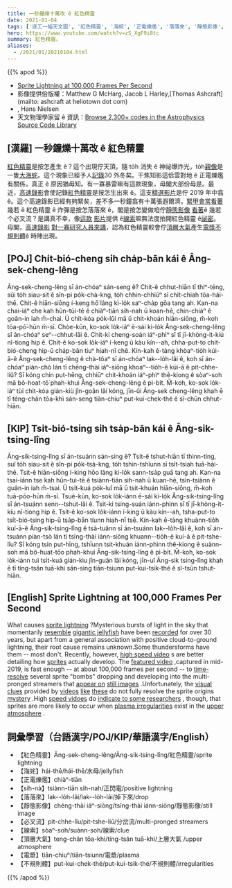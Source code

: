 ```yaml
---
title: 一秒鐘爍十萬改 ê 紅色精靈
date: 2021-01-04
tags: ['逐工一幅天文圖', '紅色精靈', '海䖳', '正電爍爁', '落落來', '靜態影像', '必叉流', '線索', '頂層大氣', '電漿', '不規則體']
hero: https://www.youtube.com/watch?v=zS_XgF9i8tc
summary: 紅色精靈。
aliases:
  - /2021/01/20210104.html
---
```


{{% apod %}}

- [Sprite Lightning at 100,000 Frames Per Second](https://apod.nasa.gov/apod/ap210104.html)
- 影像提供佮版權：Matthew G McHarg, Jacob L Harley,[Thomas Ashcraft](mailto: ashcraft at heliotown dot com)
- , Hans Nielsen
- 天文物理學家留 ê 資訊：[Browse 2,300+ codes in the Astrophysics Source Code Library](http://ascl.net/)

## [漢羅] 一秒鐘爍十萬改 ê 紅色精靈

[紅色精靈](https://en.wikipedia.org/wiki/Sprite_(lightning))是按怎產生 ê？這个出現佇天頂，隨 to̍h 消失 ê 神祕爆炸光，to̍h[親像](http://upload.wikimedia.org/wikipedia/commons/5/5b/BigRed-Sprite.jpg)是一隻[大海䖳](http://en.wikipedia.org/wiki/Jellyfish#mediaviewer/File:Largelionsmanejellyfish.jpg)。這个現象已經予人[記錄](https://apod.nasa.gov/apod/ap150821.html)30 外冬矣。干焦知影這佮雲對地 ê 正電爍爁有關係，真正 ê 原因猶毋知。有一寡暴雷嘛有這款現象，毋閣大部份毋是。最近，[高速錄影](https://www.youtube.com/watch?v=myHDv3Xn2_A)會使記錄[紅色精靈](http://earthobservatory.nasa.gov/IOTD/view.php?id=78487)是按怎生出來 ê。這支[精選影片](https://www.youtube.com/watch?v=WY3CV_Q4tGk)是佇 2019 年中翕 ê。這个高速錄影已經有夠緊矣，差不多一秒鐘翕有十萬張遐爾濟。[緊甲會當看著](https://www.flickr.com/photos/pennstatelive/13943453417/sizes/l)幾若 ê 紅色精靈 ê 炸彈是按怎落落來 ê，閣是按怎變做咱佇[靜態影像](https://apod.nasa.gov/apod/ap191008.html) [看著](https://apod.nasa.gov/apod/ap130522.html)ê 幾若个必叉流？是講真不幸，像[這款](https://www.youtube.com/watch?v=i3StAXEbGSM) [影片](https://www.youtube.com/watch?v=ATmpgZoMRM0)提供 ê[線索](http://www.nytimes.com/2014/09/30/science/on-the-hunt-for-a-sprite-on-a-midsummers-night.html)嘛無法度拍開紅色精靈 ê[祕密](https://image.shutterstock.com/image-photo/curious-confused-cute-dog-looks-260nw-714650422.jpg)。毋閣，[高速錄影](https://apod.nasa.gov/apod/ap120723.html) [對一寡研究人員來講](http://www.polaris.psu.edu/story/314975/2014/05/07/research/sprites-form-plasma-irregularities-lower-ionosphere)，認為紅色精靈較會佇[頂層大氣](https://www.nasa.gov/mission_pages/sunearth/science/mos-upper-atmosphere.html)產生[電漿不規則體](http://www.nature.com/ncomms/2014/140507/ncomms4740/abs/ncomms4740.html)ê 時陣出現。

## [POJ] Chi̍t-bió-cheng sih cha̍p-bān kái ê Âng-sek-cheng-lêng

Âng-sek-cheng-lêng sī án-chóaⁿ sán-seng ê? Chit-ê chhut-hiān tī thiⁿ-téng, sûi to̍h siau-sit ê sîn-pì po̍k-chà-kng, to̍h chhin-chhiūⁿ sī chi̍t-chiah tōa-hái-thē. Chit-ê hiān-siōng í-keng hō͘ lâng kì-lo̍k saⁿ-cha̍p gōa tang ah. Kan-na chai-iáⁿ che kah hûn-tùi-tē ê chiàⁿ-tiān sih-nah ū koan-hē, chin-chiàⁿ ê goân-in iah m̄-chai. Ū chi̍t-kóa po̍k-lûi mā ū chit-khoán hiān-siōng, m̄-koh tōa-pō͘-hūn m̄-sī. Chòe-kūn, ko-sok lo̍k-iáⁿ ē-sái kì-lo̍k Âng-sek-cheng-lêng sī án-chóaⁿ seⁿ--chhut-lâi ê. Chit-ki cheng-soán iáⁿ-phìⁿ sī tī jī-khòng-it-kiú nî-tiong hip ê. Chit-ê ko-sok lo̍k-iáⁿ í-keng ū kàu kín--ah, chha-put-to chi̍t-bió-cheng hip-ū cha̍p-bān tiuⁿ hiah-nī chē. Kín-kah ē-tàng khòaⁿ-tio̍h kúi-ā-ê Âng-sek-cheng-lêng ê chà-tôaⁿ sī án-chóaⁿ lak--lo̍h-lâi ê, koh sī án-chóaⁿ piàn-chò lán tī chēng-thài iáⁿ-siōng khoaⁿ--tio̍h-ê kúi-ā ê pit-chhe-liû? Sī kóng chin put-hēng, chhiūⁿ chit-khoán iáⁿ-phìⁿ thê-kiong ê sòaⁿ-soh mā bô-hoat-tō͘ phah-khui Âng-sek-cheng-lêng ê pì-bi̍t. M̄-koh, ko-sok lo̍k-iáⁿ tùi chi̍t-kóa gián-kiù jîn-goân lâi kóng, jīn-ûi Âng-sek cheng-lêng khah ē tī téng-chân tōa-khì sán-seng tiān-chiuⁿ put-kui-chek-thé ê sî-chūn chhut-hiān.

## [KIP] Tsi̍t-bió-tsing sih tsa̍p-bān kái ê Âng-sik-tsing-lîng

Âng-sik-tsing-lîng sī án-tsuánn sán-sing ê? Tsit-ê tshut-hiān tī thinn-tíng, suî to̍h siau-sit ê sîn-pì po̍k-tsà-kng, to̍h tshin-tshīunn sī tsi̍t-tsiah tuā-hái-thē. Tsit-ê hiān-siōng í-king hōo lâng kì-lo̍k sann-tsa̍p guā tang ah. Kan-na tsai-iánn tse kah hûn-tuì-tē ê tsiànn-tiān sih-nah ū kuan-hē, tsin-tsiànn ê guân-in iah m̄-tsai. Ū tsi̍t-kuá po̍k-luî mā ū tsit-khuán hiān-siōng, m̄-koh tuā-pōo-hūn m̄-sī. Tsuè-kūn, ko-sok lo̍k-iánn ē-sái kì-lo̍k Âng-sik-tsing-lîng sī án-tsuánn senn--tshut-lâi ê. Tsit-ki tsing-suán iánn-phìnn sī tī jī-khòng-it-kíu nî-tiong hip ê. Tsit-ê ko-sok lo̍k-iánn í-king ū kàu kín--ah, tsha-put-to tsi̍t-bió-tsing hip-ū tsa̍p-bān tiunn hiah-nī tsē. Kín-kah ē-tàng khuànn-tio̍h kuí-ā-ê Âng-sik-tsing-lîng ê tsà-tuânn sī án-tsuánn lak--lo̍h-lâi ê, koh sī án-tsuánn piàn-tsò lán tī tsīng-thài iánn-siōng khuann--tio̍h-ê kuí-ā ê pit-tshe-lîu? Sī kóng tsin put-hīng, tshīunn tsit-khuán iánn-phìnn thê-kiong ê suànn-soh mā bô-huat-tōo phah-khui Âng-sik-tsing-lîng ê pì-bi̍t. M̄-koh, ko-sok lo̍k-iánn tuì tsi̍t-kuá gián-kìu jîn-guân lâi kóng, jīn-uî Âng-sik tsing-lîng khah ē tī tíng-tsân tuā-khì sán-sing tiān-tsiunn put-kui-tsik-thé ê sî-tsūn tshut-hiān.

## [English] Sprite Lightning at 100,000 Frames Per Second 

What causes [sprite lightning](https://en.wikipedia.org/wiki/Sprite_(lightning)) ?Mysterious bursts of light in the sky that momentarily [resemble](http://upload.wikimedia.org/wikipedia/commons/5/5b/BigRed-Sprite.jpg) [gigantic jellyfish](http://en.wikipedia.org/wiki/Jellyfish#mediaviewer/File:Largelionsmanejellyfish.jpg) have been [recorded](https://apod.nasa.gov/apod/ap150821.html) for over 30 years, but apart from a general association with positive cloud-to-ground lightning, their root cause remains unknown.Some thunderstorms have them -- most don't. Recently, however, [high speed video](https://www.youtube.com/watch?v=myHDv3Xn2_A) s are better detailing how [sprites](http://earthobservatory.nasa.gov/IOTD/view.php?id=78487) actually develop. The [featured video](https://www.youtube.com/watch?v=WY3CV_Q4tGk) ,captured in mid-2019, is fast enough -- at about 100,000 frames per second -- to [time-resolve](https://www.flickr.com/photos/pennstatelive/13943453417/sizes/l) several sprite "bombs" dropping and developing into the multi-pronged streamers that [appear on](https://apod.nasa.gov/apod/ap130522.html) [still images](https://apod.nasa.gov/apod/ap191008.html) .Unfortunately, the [visual clues](http://www.nytimes.com/2014/09/30/science/on-the-hunt-for-a-sprite-on-a-midsummers-night.html) provided by [videos](https://www.youtube.com/watch?v=ATmpgZoMRM0) [like](https://www.youtube.com/watch?v=i3StAXEbGSM) [these](https://youtu.be/zS_XgF9i8tc) do not fully resolve the sprite origins [mystery](https://image.shutterstock.com/image-photo/curious-confused-cute-dog-looks-260nw-714650422.jpg) .High [speed vidoes](https://apod.nasa.gov/apod/ap120723.html) do [indicate to some researchers](http://www.polaris.psu.edu/story/314975/2014/05/07/research/sprites-form-plasma-irregularities-lower-ionosphere) , though, that sprites are more likely to occur when [plasma irregularities](http://www.nature.com/ncomms/2014/140507/ncomms4740/abs/ncomms4740.html) exist in the [upper atmosphere](https://www.nasa.gov/mission_pages/sunearth/science/mos-upper-atmosphere.html) .

## 詞彙學習（台語漢字/POJ/KIP/華語漢字/English）

- 【紅色精靈】Âng-sek-cheng-lêng/Âng-sik-tsing-lîng/紅色精靈/sprite lightning
- 【海䖳】hái-thē/hái-thē/水母/jellyfish
- 【正電爍爁】chiàⁿ-tiān
- 【sih-nà】tsiànn-tiān sih-nah/正閃電/positive lightning
- 【落落來】lak--lo̍h-lâi/lak--lo̍h-lâi/掉下來/drop
- 【靜態影像】chēng-thāi iáⁿ-siōng/tsīng-thài iánn-siōng/靜態影像/still image
- 【必叉流】pit-chhe-lîu/pit-tshe-liû/分岔流/multi-pronged streamers
- 【線索】sòaⁿ-soh/suànn-soh/線索/clue
- 【頂層大氣】teng-chân tōa-khì/tíng-tsân tuā-khì/上層大氣 /upper atmosphere
- 【電漿】tiān-chiuⁿ/tiān-tsiunn/電漿/plasma
- 【不規則體】put-kui-chek-thé/put-kui-tsik-thé/不規則體/irregularities

{{% /apod %}}
